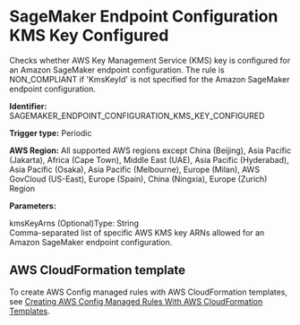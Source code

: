 # SageMaker Endpoint Configuration KMS Key Configured<a name="sagemaker-endpoint-configuration-kms-key-configured"></a>

Checks whether AWS Key Management Service \(KMS\) key is configured for an Amazon SageMaker endpoint configuration\. The rule is NON\_COMPLIANT if 'KmsKeyId' is not specified for the Amazon SageMaker endpoint configuration\. 

**Identifier:** SAGEMAKER\_ENDPOINT\_CONFIGURATION\_KMS\_KEY\_CONFIGURED

**Trigger type:** Periodic

**AWS Region:** All supported AWS regions except China \(Beijing\), Asia Pacific \(Jakarta\), Africa \(Cape Town\), Middle East \(UAE\), Asia Pacific \(Hyderabad\), Asia Pacific \(Osaka\), Asia Pacific \(Melbourne\), Europe \(Milan\), AWS GovCloud \(US\-East\), Europe \(Spain\), China \(Ningxia\), Europe \(Zurich\) Region

**Parameters:**

kmsKeyArns \(Optional\)Type: String  
Comma\-separated list of specific AWS KMS key ARNs allowed for an Amazon SageMaker endpoint configuration\.

## AWS CloudFormation template<a name="w2aac12c33c15b9d525c15"></a>

To create AWS Config managed rules with AWS CloudFormation templates, see [Creating AWS Config Managed Rules With AWS CloudFormation Templates](aws-config-managed-rules-cloudformation-templates.md)\.